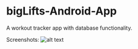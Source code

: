 # bigLifts-Android-App
A workout tracker app with database functionality.

Screenshots:
![alt text](https://github.com/mansatCode/bigLifts-Android-App/blob/master/Screenshots/Track_workouts.png?raw=true)
